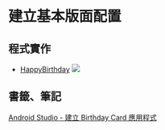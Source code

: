 # 建立基本版面配置
## 程式實作
- [HappyBirthday](https://github.com/mdwiwi0130/Android_Study_Jam/tree/main/Kotlin%20basics/3.Build%20a%20basic%20layout/HappyBirthday)  [![](https://user-images.githubusercontent.com/65766065/170214105-0f5667da-2390-4b0c-92c1-1ec7e8b883cb.png)](https://github.com/mdwiwi0130/Android_Study_Jam/blob/main/Kotlin%20basics/3.Build%20a%20basic%20layout/HappyBirthday.zip)
## 書籤、筆記
[Android Studio - 建立 Birthday Card 應用程式](https://developer.android.com/codelabs/basic-android-kotlin-training-birthday-card-app?authuser=2&continue=https%3A%2F%2Fdeveloper.android.com%2Fcourses%2Fpathways%2Fandroid-basics-kotlin-three%3Fauthuser%3D2%23codelab-https%3A%2F%2Fdeveloper.android.com%2Fcodelabs%2Fbasic-android-kotlin-training-birthday-card-app#1)
